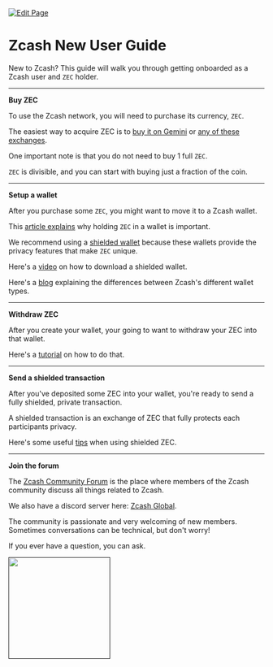 <a href="https://github.com/zechub/zechub/edit/main/site/Start_Here/New_User_Guide.md" target="_blank">
  <img src="https://img.shields.io/badge/Edit-blue" alt="Edit Page"/>
</a>

# Zcash New User Guide

New to Zcash? This guide will walk you through getting onboarded as a Zcash user and `ZEC` holder.

---

**Buy ZEC**

To use the Zcash network, you will need to purchase its currency, `ZEC`.

The easiest way to acquire ZEC is to [buy it on Gemini](https://www.gemini.com/prices/zcash) or [any of these exchanges](https://zechub.wiki/using-zcash/non-custodial-exchanges).

One important note is that you do not need to buy 1 full `ZEC`.

`ZEC` is divisible, and you can start with buying just a fraction of the coin.

---

**Setup a wallet**

After you purchase some `ZEC`, you might want to move it to a Zcash wallet. 

This [article explains](https://www.ledger.com/academy/not-your-keys-not-your-coins-why-it-matters) why holding `ZEC` in a wallet is important. 

We recommend using a [shielded wallet](https://zechub.wiki/wallets) because these wallets provide the privacy features that make `ZEC` unique. 

Here's a [video](https://www.youtube.com/watch?v=AefftLsENaU) on how to download a shielded wallet. 

Here's a [blog](https://zechub.substack.com/p/private-vs-transparent) explaining the differences between Zcash's different wallet types.

---

**Withdraw ZEC**

After you create your wallet, your going to want to withdraw your ZEC into that wallet. 

Here's a [tutorial](https://x.com/ZecHub/status/1823726880811528293) on how to do that.

---

**Send a shielded transaction**

After you've deposited some ZEC into your wallet, you're ready to send a fully shielded, private transaction. 

A shielded transaction is an exchange of ZEC that fully protects each participants privacy.

Here's some useful [tips](https://www.youtube.com/watch?v=tEfQaYPV0UE) when using shielded ZEC.

---

**Join the forum**

The [Zcash Community Forum](https://forum.zcashcommunity.com/) is the place where members of the Zcash community discuss all things related to Zcash. 

We also have a discord server here: [Zcash Global](https://discord.gg/zcash).

The community is passionate and very welcoming of new members. Sometimes conversations can be technical, but don't worry! 

If you ever have a question, you can ask.

<a href="">
    <img src="https://i.ibb.co/4ZbjGBV/zcash-logo-horizontal-transparent.png" alt="" width="auto" height="200"/>
</a>
